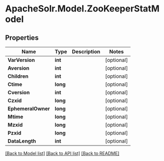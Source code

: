 # ApacheSolr.Model.ZooKeeperStatModel

## Properties

Name | Type | Description | Notes
------------ | ------------- | ------------- | -------------
**VarVersion** | **int** |  | [optional] 
**Aversion** | **int** |  | [optional] 
**Children** | **int** |  | [optional] 
**Ctime** | **long** |  | [optional] 
**Cversion** | **int** |  | [optional] 
**Czxid** | **long** |  | [optional] 
**EphemeralOwner** | **long** |  | [optional] 
**Mtime** | **long** |  | [optional] 
**Mzxid** | **long** |  | [optional] 
**Pzxid** | **long** |  | [optional] 
**DataLength** | **int** |  | [optional] 

[[Back to Model list]](../README.md#documentation-for-models) [[Back to API list]](../README.md#documentation-for-api-endpoints) [[Back to README]](../README.md)

